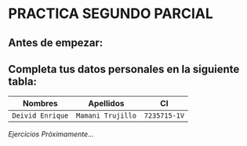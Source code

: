 # PRACTICA SEGUNDO PARCIAL
## Antes de empezar:
Completa tus datos personales en la siguiente tabla:
-------------------------
| Nombres  | Apellidos  | CI   |
| -------- | ---------- | ---- |
| `Deivid Enrique` | `Mamani Trujillo` | `7235715-1V` |

*Ejercicios Próximamente...*